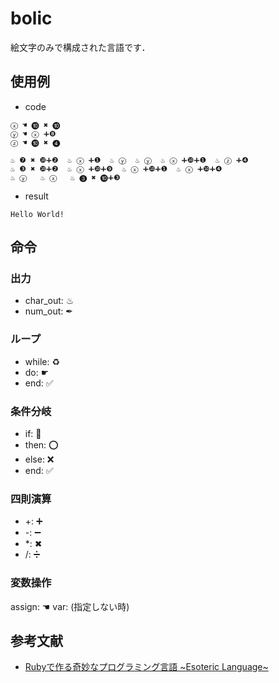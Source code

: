 # bolic
絵文字のみで構成された言語です．

## 使用例
- code
```
ⓧ ☚ ❿ ✖ ❿
ⓨ ☚ ⓧ ➕❽
ⓩ ☚ ❿ ✖ ❹

♨ ❼ ✖ ❿➕❷  ♨ ⓧ ➕❶  ♨ ⓨ  ♨ ⓨ  ♨ ⓧ ➕❿➕❶  ♨ ⓩ ➕❹
♨ ❸ ✖ ❿➕❷  ♨ ⓧ ➕❿➕❾  ♨ ⓧ ➕❿➕❶  ♨ ⓧ ➕❿➕❹ 
♨ ⓨ   ♨ ⓧ   ♨ ❸ ✖ ❿➕❸
```

- result
```
Hello World! 
```

## 命令
### 出力
- char_out: ♨
- num_out: ✒
### ループ 
- while: ♻
- do: ☛
- end: ✅
### 条件分岐
- if: 🤔
- then: ⭕
- else: ❌
- end: ✅
### 四則演算
- +: ➕
- -: ➖
- *: ✖
- /: ➗ 
### 変数操作
assign: ☚
var: (指定しない時)

 ## 参考文献
 - [Rubyで作る奇妙なプログラミング言語 \~Esoteric Language\~](http://bit.do/ffJp4)
